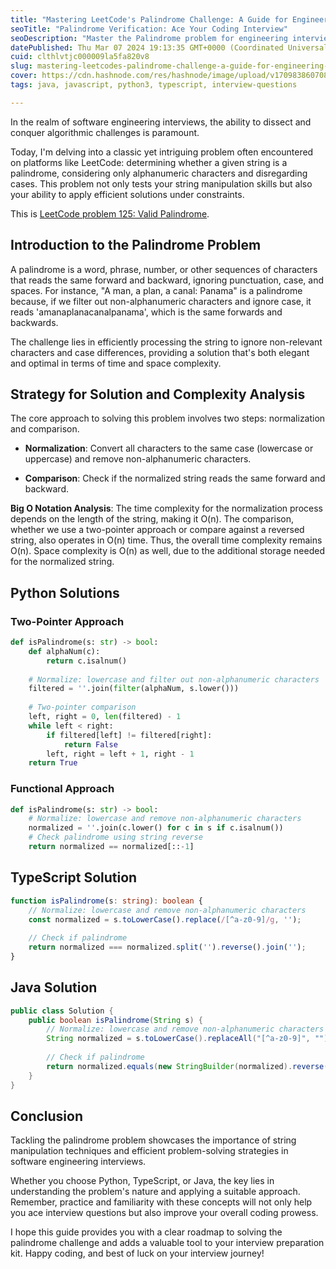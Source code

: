 ```yaml
---
title: "Mastering LeetCode's Palindrome Challenge: A Guide for Engineering Interviews"
seoTitle: "Palindrome Verification: Ace Your Coding Interview"
seoDescription: "Master the Palindrome problem for engineering interviews with our guide. Learn Python, Java, TypeScript solutions & strategies to succeed."
datePublished: Thu Mar 07 2024 19:13:35 GMT+0000 (Coordinated Universal Time)
cuid: clthlvtjc000009la5fa820v8
slug: mastering-leetcodes-palindrome-challenge-a-guide-for-engineering-interviews
cover: https://cdn.hashnode.com/res/hashnode/image/upload/v1709838607081/34a0cf19-5f54-4597-aac2-a854aac36b3d.webp
tags: java, javascript, python3, typescript, interview-questions

---
```


In the realm of software engineering interviews, the ability to dissect and conquer algorithmic challenges is paramount.

Today, I'm delving into a classic yet intriguing problem often encountered on platforms like LeetCode: determining whether a given string is a palindrome, considering only alphanumeric characters and disregarding cases. This problem not only tests your string manipulation skills but also your ability to apply efficient solutions under constraints.

This is [LeetCode problem 125: Valid Palindrome](https://leetcode.com/problems/valid-palindrome/description/).

## Introduction to the Palindrome Problem

A palindrome is a word, phrase, number, or other sequences of characters that reads the same forward and backward, ignoring punctuation, case, and spaces. For instance, "A man, a plan, a canal: Panama" is a palindrome because, if we filter out non-alphanumeric characters and ignore case, it reads 'amanaplanacanalpanama', which is the same forwards and backwards.

The challenge lies in efficiently processing the string to ignore non-relevant characters and case differences, providing a solution that's both elegant and optimal in terms of time and space complexity.

## Strategy for Solution and Complexity Analysis

The core approach to solving this problem involves two steps: normalization and comparison.

* **Normalization**: Convert all characters to the same case (lowercase or uppercase) and remove non-alphanumeric characters.
    
* **Comparison**: Check if the normalized string reads the same forward and backward.
    

**Big O Notation Analysis**: The time complexity for the normalization process depends on the length of the string, making it O(n). The comparison, whether we use a two-pointer approach or compare against a reversed string, also operates in O(n) time. Thus, the overall time complexity remains O(n). Space complexity is O(n) as well, due to the additional storage needed for the normalized string.

## Python Solutions

### **Two-Pointer Approach**

```python
def isPalindrome(s: str) -> bool:
    def alphaNum(c):
        return c.isalnum()
    
    # Normalize: lowercase and filter out non-alphanumeric characters
    filtered = ''.join(filter(alphaNum, s.lower()))
    
    # Two-pointer comparison
    left, right = 0, len(filtered) - 1
    while left < right:
        if filtered[left] != filtered[right]:
            return False
        left, right = left + 1, right - 1
    return True
```

### **Functional Approach**

```python
def isPalindrome(s: str) -> bool:
    # Normalize: lowercase and remove non-alphanumeric characters
    normalized = ''.join(c.lower() for c in s if c.isalnum())
    # Check palindrome using string reverse
    return normalized == normalized[::-1]
```

## TypeScript Solution

```typescript
function isPalindrome(s: string): boolean {
    // Normalize: lowercase and remove non-alphanumeric characters
    const normalized = s.toLowerCase().replace(/[^a-z0-9]/g, '');
    
    // Check if palindrome
    return normalized === normalized.split('').reverse().join('');
}
```

## Java Solution

```java
public class Solution {
    public boolean isPalindrome(String s) {
        // Normalize: lowercase and remove non-alphanumeric characters
        String normalized = s.toLowerCase().replaceAll("[^a-z0-9]", "");
        
        // Check if palindrome
        return normalized.equals(new StringBuilder(normalized).reverse().toString());
    }
}
```

## Conclusion

Tackling the palindrome problem showcases the importance of string manipulation techniques and efficient problem-solving strategies in software engineering interviews.

Whether you choose Python, TypeScript, or Java, the key lies in understanding the problem's nature and applying a suitable approach. Remember, practice and familiarity with these concepts will not only help you ace interview questions but also improve your overall coding prowess.

I hope this guide provides you with a clear roadmap to solving the palindrome challenge and adds a valuable tool to your interview preparation kit. Happy coding, and best of luck on your interview journey!